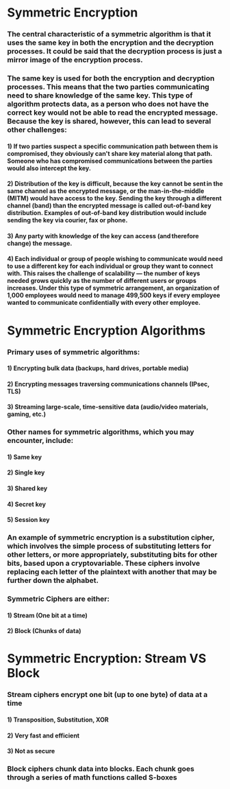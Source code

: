 # Symmetric Encryption

### The central characteristic of a symmetric algorithm is that it uses the same key in both the encryption and the decryption processes. It could be said that the decryption process is just a mirror image of the encryption process.

### The same key is used for both the encryption and decryption processes. This means that the two parties communicating need to share knowledge of the same key. This type of algorithm protects data, as a person who does not have the correct key would not be able to read the encrypted message. Because the key is shared, however, this can lead to several other challenges:

#### 1) If two parties suspect a specific communication path between them is compromised, they obviously can't share key material along that path. Someone who has compromised communications between the parties would also intercept the key.

#### 2) Distribution of the key is difficult, because the key cannot be sent in the same channel as the encrypted message, or the man-in-the-middle (MITM) would have access to the key. Sending the key through a different channel (band) than the encrypted message is called out-of-band key distribution. Examples of out-of-band key distribution would include sending the key via courier, fax or phone.

#### 3) Any party with knowledge of the key can access (and therefore change) the message.

#### 4) Each individual or group of people wishing to communicate would need to use a different key for each individual or group they want to connect with. This raises the challenge of scalability — the number of keys needed grows quickly as the number of different users or groups increases. Under this type of symmetric arrangement, an organization of 1,000 employees would need to manage 499,500 keys if every employee wanted to communicate confidentially with every other employee.

# Symmetric Encryption Algorithms

### Primary uses of symmetric algorithms:

#### 1) Encrypting bulk data (backups, hard drives, portable media)

#### 2) Encrypting messages traversing communications channels (IPsec, TLS)

#### 3) Streaming large-scale, time-sensitive data (audio/video materials, gaming, etc.)

### Other names for symmetric algorithms, which you may encounter, include:

#### 1) Same key

#### 2) Single key

#### 3) Shared key

#### 4) Secret key

#### 5) Session key

### An example of symmetric encryption is a substitution cipher, which involves the simple process of substituting letters for other letters, or more appropriately, substituting bits for other bits, based upon a cryptovariable. These ciphers involve replacing each letter of the plaintext with another that may be further down the alphabet.

### Symmetric Ciphers are either:

#### 1) Stream (One bit at a time)

#### 2) Block (Chunks of data)

# Symmetric Encryption: Stream VS Block

### Stream ciphers encrypt one bit (up to one byte) of data at a time

#### 1) Transposition, Substitution, XOR

#### 2) Very fast and efficient

#### 3) Not as secure

### Block ciphers chunk data into blocks. Each chunk goes through a series of math functions called S-boxes
